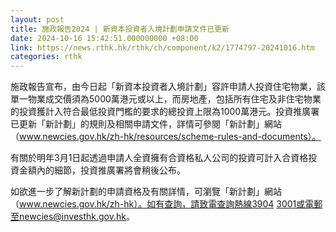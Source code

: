 ```yaml
---
layout: post
title: 施政報告2024 | 新資本投資者入境計劃申請文件已更新
date: 2024-10-16 15:42:51.000000000 +08:00
link: https://news.rthk.hk/rthk/ch/component/k2/1774797-20241016.htm
categories: rthk
---
```


施政報告宣布，由今日起「新資本投資者入境計劃」容許申請人投資住宅物業，該單一物業成交價須為5000萬港元或以上，而房地產，包括所有住宅及非住宅物業的投資獲計入符合最低投資門檻的要求的總投資上限為1000萬港元。投資推廣署已更新「新計劃」的規則及相關申請文件，詳情可參閱「新計劃」網站（www.newcies.gov.hk/zh-hk/resources/scheme-rules-and-documents）。

有關於明年3月1日起透過申請人全資擁有合資格私人公司的投資可計入合資格投資金額內的細節，投資推廣署將會稍後公布。

如欲進一步了解新計劃的申請資格及有關詳情，可瀏覽「新計劃」網站（www.newcies.gov.hk/zh-hk）。如有查詢，請致電查詢熱線3904 3001或電郵至newcies@investhk.gov.hk。
